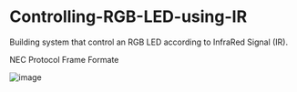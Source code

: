 # Controlling-RGB-LED-using-IR
Building system that control an RGB LED according to InfraRed Signal (IR).

NEC Protocol Frame Formate

  ![image](https://user-images.githubusercontent.com/40046072/234739578-4440c02f-2095-45ab-9ae5-b48096793a97.png)


